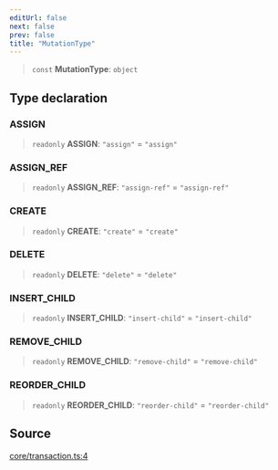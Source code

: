 ```yaml
---
editUrl: false
next: false
prev: false
title: "MutationType"
---
```


> `const` **MutationType**: `object`

## Type declaration

### ASSIGN

> `readonly` **ASSIGN**: `"assign"` = `"assign"`

### ASSIGN\_REF

> `readonly` **ASSIGN\_REF**: `"assign-ref"` = `"assign-ref"`

### CREATE

> `readonly` **CREATE**: `"create"` = `"create"`

### DELETE

> `readonly` **DELETE**: `"delete"` = `"delete"`

### INSERT\_CHILD

> `readonly` **INSERT\_CHILD**: `"insert-child"` = `"insert-child"`

### REMOVE\_CHILD

> `readonly` **REMOVE\_CHILD**: `"remove-child"` = `"remove-child"`

### REORDER\_CHILD

> `readonly` **REORDER\_CHILD**: `"reorder-child"` = `"reorder-child"`

## Source

[core/transaction.ts:4](https://github.com/dgmjs/dgmjs/blob/c296d113d513e412f08f9016159ca40d11e704cd/packages/core/src/core/transaction.ts#L4)
